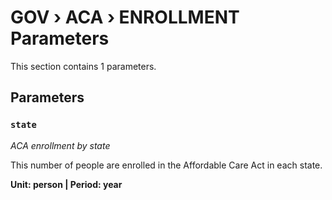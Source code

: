 # GOV › ACA › ENROLLMENT Parameters

This section contains 1 parameters.

## Parameters

### `state`
*ACA enrollment by state*

This number of people are enrolled in the Affordable Care Act in each state.

**Unit: person | Period: year**

